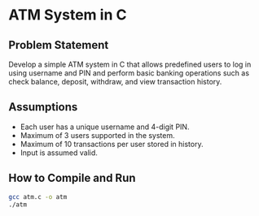 # ATM System in C

## Problem Statement
Develop a simple ATM system in C that allows predefined users to log in using username and PIN and perform basic banking operations such as check balance, deposit, withdraw, and view transaction history.

## Assumptions
- Each user has a unique username and 4-digit PIN.
- Maximum of 3 users supported in the system.
- Maximum of 10 transactions per user stored in history.
- Input is assumed valid.

## How to Compile and Run
```bash
gcc atm.c -o atm
./atm

